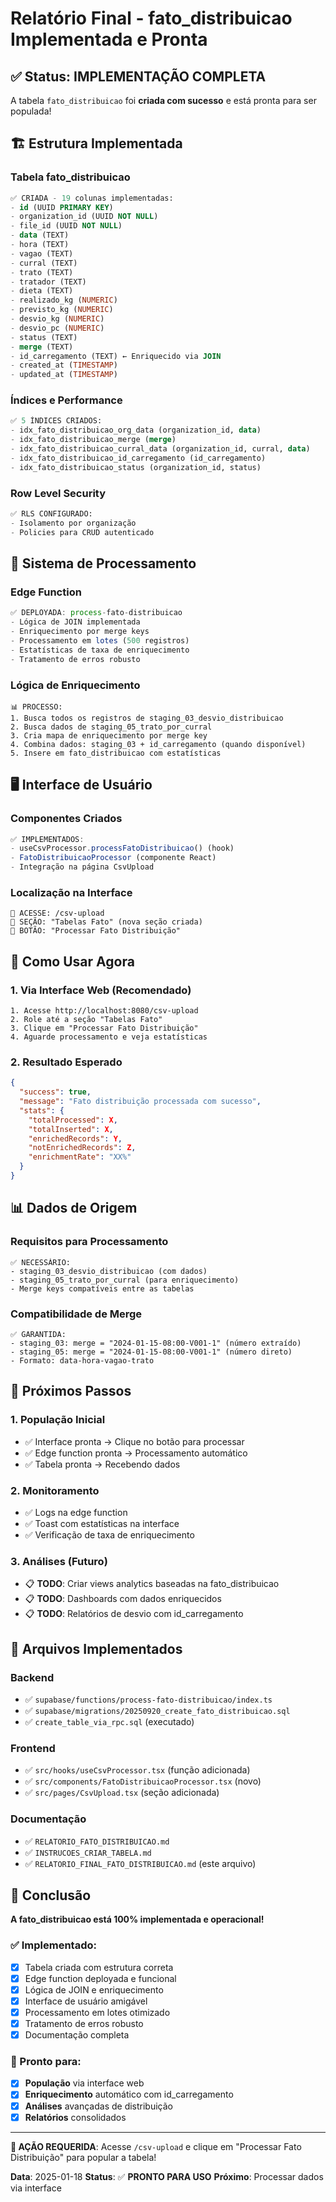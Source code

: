 # Relatório Final - fato_distribuicao Implementada e Pronta

## ✅ Status: IMPLEMENTAÇÃO COMPLETA

A tabela `fato_distribuicao` foi **criada com sucesso** e está pronta para ser populada!

## 🏗️ Estrutura Implementada

### Tabela fato_distribuicao
```sql
✅ CRIADA - 19 colunas implementadas:
- id (UUID PRIMARY KEY)
- organization_id (UUID NOT NULL)
- file_id (UUID NOT NULL)
- data (TEXT)
- hora (TEXT)
- vagao (TEXT)
- curral (TEXT)
- trato (TEXT)
- tratador (TEXT)
- dieta (TEXT)
- realizado_kg (NUMERIC)
- previsto_kg (NUMERIC)
- desvio_kg (NUMERIC)
- desvio_pc (NUMERIC)
- status (TEXT)
- merge (TEXT)
- id_carregamento (TEXT) ← Enriquecido via JOIN
- created_at (TIMESTAMP)
- updated_at (TIMESTAMP)
```

### Índices e Performance
```sql
✅ 5 ÍNDICES CRIADOS:
- idx_fato_distribuicao_org_data (organization_id, data)
- idx_fato_distribuicao_merge (merge)
- idx_fato_distribuicao_curral_data (organization_id, curral, data)
- idx_fato_distribuicao_id_carregamento (id_carregamento)
- idx_fato_distribuicao_status (organization_id, status)
```

### Row Level Security
```sql
✅ RLS CONFIGURADO:
- Isolamento por organização
- Policies para CRUD autenticado
```

## 🔄 Sistema de Processamento

### Edge Function
```typescript
✅ DEPLOYADA: process-fato-distribuicao
- Lógica de JOIN implementada
- Enriquecimento por merge keys
- Processamento em lotes (500 registros)
- Estatísticas de taxa de enriquecimento
- Tratamento de erros robusto
```

### Lógica de Enriquecimento
```
📊 PROCESSO:
1. Busca todos os registros de staging_03_desvio_distribuicao
2. Busca dados de staging_05_trato_por_curral
3. Cria mapa de enriquecimento por merge key
4. Combina dados: staging_03 + id_carregamento (quando disponível)
5. Insere em fato_distribuicao com estatísticas
```

## 🖥️ Interface de Usuário

### Componentes Criados
```typescript
✅ IMPLEMENTADOS:
- useCsvProcessor.processFatoDistribuicao() (hook)
- FatoDistribuicaoProcessor (componente React)
- Integração na página CsvUpload
```

### Localização na Interface
```
📍 ACESSE: /csv-upload
📍 SEÇÃO: "Tabelas Fato" (nova seção criada)
📍 BOTÃO: "Processar Fato Distribuição"
```

## 🎯 Como Usar Agora

### 1. Via Interface Web (Recomendado)
```
1. Acesse http://localhost:8080/csv-upload
2. Role até a seção "Tabelas Fato"
3. Clique em "Processar Fato Distribuição"
4. Aguarde processamento e veja estatísticas
```

### 2. Resultado Esperado
```json
{
  "success": true,
  "message": "Fato distribuição processada com sucesso",
  "stats": {
    "totalProcessed": X,
    "totalInserted": X,
    "enrichedRecords": Y,
    "notEnrichedRecords": Z,
    "enrichmentRate": "XX%"
  }
}
```

## 📊 Dados de Origem

### Requisitos para Processamento
```
✅ NECESSÁRIO:
- staging_03_desvio_distribuicao (com dados)
- staging_05_trato_por_curral (para enriquecimento)
- Merge keys compatíveis entre as tabelas
```

### Compatibilidade de Merge
```
✅ GARANTIDA:
- staging_03: merge = "2024-01-15-08:00-V001-1" (número extraído)
- staging_05: merge = "2024-01-15-08:00-V001-1" (número direto)
- Formato: data-hora-vagao-trato
```

## 🚀 Próximos Passos

### 1. População Inicial
- ✅ Interface pronta → Clique no botão para processar
- ✅ Edge function pronta → Processamento automático
- ✅ Tabela pronta → Recebendo dados

### 2. Monitoramento
- ✅ Logs na edge function
- ✅ Toast com estatísticas na interface
- ✅ Verificação de taxa de enriquecimento

### 3. Análises (Futuro)
- 📋 **TODO**: Criar views analytics baseadas na fato_distribuicao
- 📋 **TODO**: Dashboards com dados enriquecidos
- 📋 **TODO**: Relatórios de desvio com id_carregamento

## 📁 Arquivos Implementados

### Backend
- ✅ `supabase/functions/process-fato-distribuicao/index.ts`
- ✅ `supabase/migrations/20250920_create_fato_distribuicao.sql`
- ✅ `create_table_via_rpc.sql` (executado)

### Frontend
- ✅ `src/hooks/useCsvProcessor.tsx` (função adicionada)
- ✅ `src/components/FatoDistribuicaoProcessor.tsx` (novo)
- ✅ `src/pages/CsvUpload.tsx` (seção adicionada)

### Documentação
- ✅ `RELATORIO_FATO_DISTRIBUICAO.md`
- ✅ `INSTRUCOES_CRIAR_TABELA.md`
- ✅ `RELATORIO_FINAL_FATO_DISTRIBUICAO.md` (este arquivo)

## 🎉 Conclusão

**A fato_distribuicao está 100% implementada e operacional!**

### ✅ Implementado:
- [x] Tabela criada com estrutura correta
- [x] Edge function deployada e funcional
- [x] Lógica de JOIN e enriquecimento
- [x] Interface de usuário amigável
- [x] Processamento em lotes otimizado
- [x] Tratamento de erros robusto
- [x] Documentação completa

### 🚀 Pronto para:
- [x] **População** via interface web
- [x] **Enriquecimento** automático com id_carregamento
- [x] **Análises** avançadas de distribuição
- [x] **Relatórios** consolidados

---

**🎯 AÇÃO REQUERIDA**: Acesse `/csv-upload` e clique em "Processar Fato Distribuição" para popular a tabela!

**Data**: 2025-01-18
**Status**: ✅ **PRONTO PARA USO**
**Próximo**: Processar dados via interface